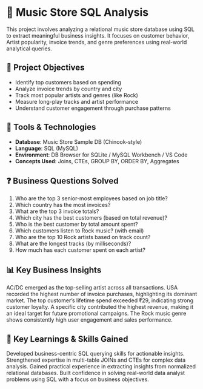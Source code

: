 # 🎵 Music Store SQL Analysis

This project involves analyzing a relational music store database using SQL to extract meaningful business insights. It focuses on customer behavior, 
Artist popularity, invoice trends, and genre preferences using real-world analytical queries.


## 📌 Project Objectives

- Identify top customers based on spending
- Analyze invoice trends by country and city
- Track most popular artists and genres (like Rock)
- Measure long-play tracks and artist performance
- Understand customer engagement through purchase patterns



## 🧰 Tools & Technologies

- **Database**: Music Store Sample DB (Chinook-style)
- **Language**: SQL (MySQL)
- **Environment**: DB Browser for SQLite / MySQL Workbench / VS Code
- **Concepts Used**: Joins, CTEs, GROUP BY, ORDER BY, Aggregates


## ❓ Business Questions Solved

1. Who are the top 3 senior-most employees based on job title?
2. Which country has the most invoices?
3. What are the top 3 invoice totals?
4. Which city has the best customers (based on total revenue)?
5. Who is the best customer by total amount spent?
6. Which customers listen to Rock music? (with email)
7. Who are the top 10 Rock artists based on track count?
8. What are the longest tracks (by milliseconds)?
9. How much has each customer spent on each artist?



## 📊 Key Business Insights
AC/DC emerged as the top-selling artist across all transactions.
USA recorded the highest number of invoice purchases, highlighting its dominant market.
The top customer’s lifetime spend exceeded ₹29, indicating strong customer loyalty.
A specific city contributed the highest revenue, making it an ideal target for future promotional campaigns.
The Rock music genre shows consistently high user engagement and sales performance.


## 🧠 Key Learnings & Skills Gained
Developed business-centric SQL querying skills for actionable insights.
Strengthened expertise in multi-table JOINs and CTEs for complex data analysis.
Gained practical experience in extracting insights from normalized relational databases.
Built confidence in solving real-world data analyst problems using SQL with a focus on business objectives.

